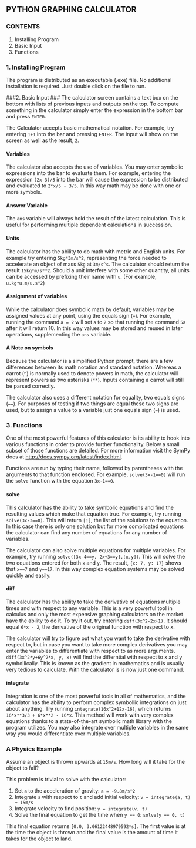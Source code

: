 ## PYTHON GRAPHING CALCULATOR ##

### CONTENTS ###
1. Installing Program
2. Basic Input
3. Functions

### 1. Installing Program ###
The program is distributed as an executable (.exe) file. No additional installation is required. Just double click on the file to run.

###2. Basic Input ###
The calculator screen contains a text box on the bottom with lists of previous inputs and outputs on the top. To compute something in the calculator simply enter the expression in the bottom bar and press `ENTER`.

The Calculator accepts basic mathematical notation. For example, try entering `1+1` into the bar and pressing `ENTER`. The input will show on the screen as well as the result, `2`.

#### Variables ####
The calculator also accepts the use of variables. You may enter symbolic expressions into the bar to evaluate them. For example, entering the expression `(2x-3)/5` into the bar will cause the expression to be distributed and evaluated to `2*x/5 - 3/5`. In this way math may be done with one or more symbols.

#### Answer Variable ####
The `ans` variable will always hold the result of the latest calculation. This is useful for performing multiple dependent calculations in succession.

#### Units ####
The calculator has the ability to do math with metric and English units. For example try entering `5kg*3m/s^2`, representing the force needed to accelerate an object of mass `5kg` at `3m/s^s`. The calculator should return the result `15kg*m/s**2`. Should a unit interfere with some other quantity, all units can be accessed by prefixing their name with `u`. (For example, `u.kg*u.m/u.s^2`)

#### Assignment of variables ####
While the calculator does symbolic math by default, variables may be assigned values at any point, using the equals sign (`=`). For example, running the command `a = 2` will set `a` to `2` so that running the command `5a` after it will return 10. In this way values may be stored and reused in later operations, supplementing the `ans` variable.

#### A Note on symbols ####
Because the calculator is a simplified Python prompt, there are a few differences between its math notation and standard notation. Whereas a carrot (`^`) is normally used to denote powers in math, the calculator will represent powers as two asterisks (`**`). Inputs containing a carrot will still be parsed correctly.

The calculator also uses a different notation for equality, two equals signs (`==`). For purposes of testing if two things are equal these two signs are used, but to assign a value to a variable just one equals sign (`=`) is used.

### 3. Functions ###
One of the most powerful features of this calculator is its ability to hook into various functions in order to provide further functionality. Below a small subset of those functions are detailed. For more information visit the SymPy docs at http://docs.sympy.org/latest/index.html.

Functions are run by typing their name, followed by parentheses with the arguments to that function enclosed. For example, `solve(3x-1==0)` will run the `solve` function with the equation `3x-1==0`.

#### solve ####
This calculator has the ability to take symbolic equations and find the resulting values which make that equation true. For example, try running `solve(3x-3==0)`. This will return `[1]`, the list of the solutions to the equation. In this case there is only one solution but for more complicated equations the calculator can find any number of equations for any number of variables.

The calculator can also solve multiple equations for multiple variables. For example, try running `solve([3x-4==y, 2x+3==y],[x,y])`. This will solve the two equations entered for both `x` and `y`. The result, `{x: 7, y: 17}` shows that `x==7` and `y==17`. In this way complex equation systems may be solved quickly and easily.

#### diff ####
The calculator has the ability to take the derivative of equations multiple times and with respect to any variable. This is a very powerful tool in calculus and only the most expensive graphing calculators on the market have the ability to do it. To try it out, try entering `diff(3x^2-2x+1)`. It should equal `6*x - 2`, the derivative of the original function with respect to x.

The calculator will try to figure out what you want to take the derivative with respect to, but in case you want to take more complex derivatives you may enter the variables to differentiate with respect to as more arguments. `diff(3x^2*y+6y^2*x, y, x)` will find the differntial with respect to x and y symbollically. This is known as the gradient in mathematics and is usually very tedious to calculate. With the calculator is is now just one command.

#### integrate ####
Integration is one of the most powerful tools in all of mathematics, and the calculator has the ability to perform complex symbollic integrations on just about anything. Try running `integrate(16x^2+12x-16)`, which returns `16*x**3/3 + 6*x**2 - 16*x`. This method will work with very complex equations thanks to a state-of-the-art symbolic math library with the program utilizes. You may also integrate over multiple variables in the same way you would differentiate over multiple variables.

### A Physics Example ###
Assume an object is thrown upwards at `15m/s`. How long will it take for the object to fall?

This problem is trivial to solve with the calculator:

1. Set `a` to the acceleration of gravity: `a = -9.8m/s^2`
2. Integrate `a` with respect to `t` and add initial velocity: `v = integrate(a, t) + 15m/s`
3. Integrate velocity to find position: `y = integrate(v, t)`
4. Solve the final equation to get the time when `y == 0`: `solve(y == 0, t)`

This final equation returns `[0.0, 3.06122448979592*s]`. The first value is at the time the object is thrown and the final value is the amount of time it takes for the object to land.

